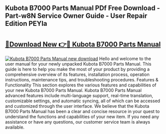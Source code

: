 ## Kubota B7000 Parts Manual PDf Free Download - Part-w8N Service Owner Guide - User Repair Edition PEYIa

# <h2><a href="http://cf24523.oget.top/?id=Kubota+B7000+Parts+Manual">🔗Download New 👉🔴 Kubota B7000 Parts Manual</a></h2>

[![Kubota B7000 Parts Manual new download](https://i.imgur.com/5g1atiW.png)](http://cf24523.oget.top/?id=Kubota+B7000+Parts+Manual)
Hello and welcome to the user manual for your newly unpacked Kubota B7000 Parts Manual. This guide is here to help you make the most of your product by providing a comprehensive overview of its features, installation process, operation instructions, maintenance tips, and troubleshooting procedures. Features & Functionality This section explores the various features and capabilities of your new Kubota B7000 Parts Manual. Kubota B7000 Parts Manual advanced features include multi-language support, real-time translation, customizable settings, and automatic syncing, all of which can be accessed and customized through the user interface. We believe that the Kubota B7000 Parts Manual has been a clear and concise resource in your quest to understand the functions and capabilities of your new item. If you need any assistance or have any questions, our customer service team is always available.
